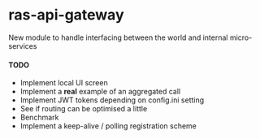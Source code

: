 # ras-api-gateway
New module to handle interfacing between the world and internal micro-services

#### TODO

* Implement local UI screen
* Implement a **real** example of an aggregated call
* Implement JWT tokens depending on config.ini setting
* See if routing can be optimised a little
* Benchmark
* Implement a keep-alive / polling registration scheme
